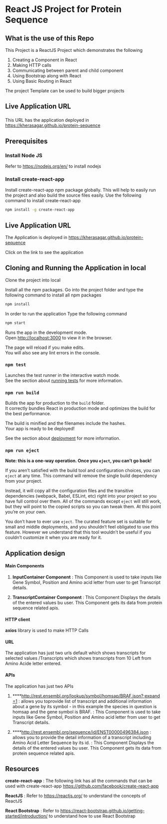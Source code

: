 # React JS Project for Protein Sequence

## What is the use of this Repo

This Project is a ReactJS Project which demonstrates the following
1. Creating a Component in React
2. Making HTTP calls
3. Communicating between parent and child component
4. Using Bootstrap along with React
5. Using Basic Routing in React

The project Template can be used to build bigger projects

## Live Application URL

### 
This URL has the application deployed in https://kherasagar.github.io/protein-sequence

## Prerequisites

### Install Node JS
Refer to https://nodejs.org/en/ to install nodejs

### Install create-react-app
Install create-react-app npm package globally. This will help to easily run the project and also build the source files easily. Use the following command to install create-react-app

```bash
npm install -g create-react-app
```
## Live Application URL

The Application is deployed in https://kherasagar.github.io/protein-sequence

Click on the link to see the application

## Cloning and Running the Application in local

Clone the project into local

Install all the npm packages. Go into the project folder and type the following command to install all npm packages

```bash
npm install
```

In order to run the application Type the following command

```bash
npm start
```

Runs the app in the development mode.\
Open [http://localhost:3000](http://localhost:3000) to view it in the browser.

The page will reload if you make edits.\
You will also see any lint errors in the console.

### `npm test`

Launches the test runner in the interactive watch mode.\
See the section about [running tests](https://facebook.github.io/create-react-app/docs/running-tests) for more information.

### `npm run build`

Builds the app for production to the `build` folder.\
It correctly bundles React in production mode and optimizes the build for the best performance.

The build is minified and the filenames include the hashes.\
Your app is ready to be deployed!

See the section about [deployment](https://facebook.github.io/create-react-app/docs/deployment) for more information.

### `npm run eject`

**Note: this is a one-way operation. Once you `eject`, you can’t go back!**

If you aren’t satisfied with the build tool and configuration choices, you can `eject` at any time. This command will remove the single build dependency from your project.

Instead, it will copy all the configuration files and the transitive dependencies (webpack, Babel, ESLint, etc) right into your project so you have full control over them. All of the commands except `eject` will still work, but they will point to the copied scripts so you can tweak them. At this point you’re on your own.

You don’t have to ever use `eject`. The curated feature set is suitable for small and middle deployments, and you shouldn’t feel obligated to use this feature. However we understand that this tool wouldn’t be useful if you couldn’t customize it when you are ready for it.


## Application design

#### Main Components

1. **InputContainer Component** : This Component is used to take inputs like Gene Symbol, Position and Amino acid letter from user to get Transcript details.

2. **TranscriptContainer Component** : This Component Displays the details of the entered values bu user. This Component gets its data from protein sequence related apis. 

#### HTTP client

**axios** library is used to make HTTP Calls

#### URL

The application has just two urls default which shows transcripts for selected values /Transcripts which shows transcripts from 10 Left from Amino Acide letter entered.

#### APIs

The application has just two APIs

1. ****http://rest.ensembl.org/lookup/symbol/homsap/BRAF.json?;expand=1 : allows you toprovide list of transcript and additional information about a gene by its symbol - in this example the species in question is homsap and the gene symbol is BRAF. : This Component is used to take inputs like Gene Symbol, Position and Amino acid letter from user to get Transcript details.

2. ****http://rest.ensembl.org/sequence/id/ENST00000496384.json : allows you to provide the detail information of a transcript including Amino Acid Letter Sequence by its id. : This Component Displays the details of the entered values bu user. This Component gets its data from protein sequence related apis. 

## Resources

**create-react-app** : The following link has all the commands that can be used with create-react-app
https://github.com/facebook/create-react-app

**ReactJS** : Refer to https://reactjs.org/ to understand the concepts of ReactJS

**React Bootstrap** : Refer to https://react-bootstrap.github.io/getting-started/introduction/ to understand how to use React Bootstrap
